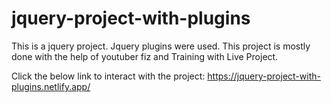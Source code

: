 # jquery-project-with-plugins
This is a jquery project. Jquery plugins were used. This project is mostly done with the help of youtuber fiz and Training with Live Project.

Click the below link to interact with the project:
https://jquery-project-with-plugins.netlify.app/
